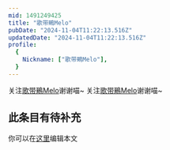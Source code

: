 ```yaml
---
mid: 1491249425
title: "歌带鵐Melo"
pubDate: "2024-11-04T11:22:13.516Z"
updatedDate: "2024-11-04T11:22:13.516Z"
profile:
  {
    Nickname: ["歌带鵐Melo"],
  }
---
```


关注[歌带鵐Melo](https://space.bilibili.com/1491249425)谢谢喵~ 关注[歌带鵐Melo](https://space.bilibili.com/1491249425)谢谢喵~

## 此条目有待补充
你可以在[这里](https://github.com/Yuhanawa/VTuber.ICU/edit/master/src/content/v/歌带鵐Melo/index.md)编辑本文
